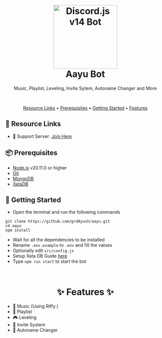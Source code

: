 <h1 align="center">
  <br>
  <a href="https://github.com/grdAyush"><img src="https://images-ext-1.discordapp.net/external/HK8zdZiIGkX4-ow3rVcQtOojBx5znds4SxxHZtE4lsA/%3Fsize%3D1024/https/cdn.discordapp.com/avatars/1180001367801208913/c5a2b25171527fd7beb1bc4fa06f5b11.png?format=webp&quality=lossless&width=701&height=701" height="200" alt="Discord.js v14 Bot"></a>
  <br>
  Aayu Bot
  <br>
</h1>

<p align="center">Music, Playlist, Leveling, Invite Sytem, Autoname Changer and More</p>

<br>

<p align="center">
  <a href="#-resource-links">Resource Links</a>
  •
  <a href="#-prerequisites">Prerequisites</a>
  •
  <a href="#-getting-started">Getting Started</a>
  •
  <a href="#-features">Features</a>

<br>

## 🔗 Resource Links


- 🤝 Support Server: [Join Here](https://discord.gg/GsPYuqdYZC)


## 📦 Prerequisites

- [Node.js](https://nodejs.org/en/) v20.11.0 or higher
- [Git](https://git-scm.com/downloads)
- [MongoDB](https://www.mongodb.com)
- [XataDB](https://xata.io)

## 🚀 Getting Started

- Open the terminal and run the following commands

```
git clone https://github.com/grdAyush/aayu.git
cd aayu
npm install
```

- Wait for all the dependencies to be installed
- Rename `.env.example` to `.env` and fill the values
- Optionally edit `src/config.js`
- Setup Xata DB Guide [here](docs/database.md)
- Type `npm run start` to start the bot



<br>

<h1 align="center"> ✨ Features ✨ </h1>

- 🎵 Music (Using Riffy )
- 📜 Playlist
- 🎮 Leveling
- 📩 Invite System
- 📝 Autoname Changer

<br> 
